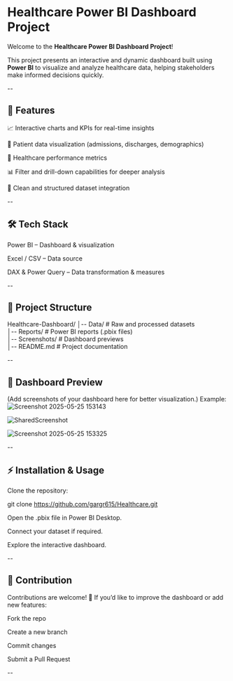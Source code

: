# Healthcare Power BI Dashboard Project

Welcome to the **Healthcare Power BI Dashboard Project**!

This project presents an interactive and dynamic dashboard built using **Power BI** to visualize and analyze healthcare data, helping stakeholders make informed decisions quickly.

--

## 🚀 Features

📈 Interactive charts and KPIs for real-time insights

🏥 Patient data visualization (admissions, discharges, demographics)

💉 Healthcare performance metrics

📊 Filter and drill-down capabilities for deeper analysis

📂 Clean and structured dataset integration

--

## 🛠️ Tech Stack

Power BI – Dashboard & visualization

Excel / CSV – Data source

DAX & Power Query – Data transformation & measures

--

## 📂 Project Structure
Healthcare-Dashboard/
│-- Data/              # Raw and processed datasets  
│-- Reports/           # Power BI reports (.pbix files)  
│-- Screenshots/       # Dashboard previews  
│-- README.md          # Project documentation

--

## 📸 Dashboard Preview

(Add screenshots of your dashboard here for better visualization.)
Example:
![Screenshot 2025-05-25 153143](https://github.com/user-attachments/assets/0b920415-dd37-4c83-ad56-ff10aa8bbda0)


![SharedScreenshot](https://github.com/user-attachments/assets/03a5c3a2-b800-450b-9b96-5340914ac435)


![Screenshot 2025-05-25 153325](https://github.com/user-attachments/assets/9fe0fd3d-11a6-4702-bfc1-03c88b634fd6)

--


## ⚡ Installation & Usage

Clone the repository:

git clone https://github.com/gargr615/Healthcare.git


Open the .pbix file in Power BI Desktop.

Connect your dataset if required.

Explore the interactive dashboard.

--

## 🤝 Contribution

Contributions are welcome! 🎉
If you’d like to improve the dashboard or add new features:

Fork the repo

Create a new branch

Commit changes

Submit a Pull Request

--
